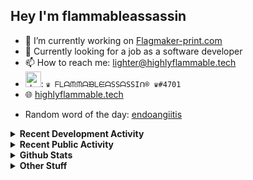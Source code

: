 ## Hey I'm flammableassassin

- 🔭 I’m currently working on [Flagmaker-print.com](https://flagmaker-print.com)
- 🌱  Currently looking for a job as a software developer
- 📫 How to reach me: [lighter@highlyflammable.tech](mailto:lighter@highlyflammable.tech?subject=Hello)
- <img src="https://discord.com/assets/2c21aeda16de354ba5334551a883b481.png" alt="drawing" width="25"/>: `♛ ᖴᒪᗩᙏᙏᗩᙖᒪᙓᗩSSᗩSSIᑎ® ♛#4701`
- 🌐 [highlyflammable.tech](https://highlyflammable.tech)

<!--START_SECTION:randomWord-->
- Random word of the day: [endoangiitis](https://www.wordnik.com/words/endoangiitis)
<!--END_SECTION:randomWord-->

<details>
  <summary><b>Recent Development Activity</b></summary>
  Doesn't record in dev containers
    <br> 
  
  <!--START_SECTION:waka-->

```text
JavaScript   1 hr 5 mins     ███████████▒░░░░░░░░░░░░░   45.50 %
HTML         40 mins         ███████░░░░░░░░░░░░░░░░░░   28.05 %
JSON         32 mins         █████▓░░░░░░░░░░░░░░░░░░░   22.46 %
SCSS         2 mins          ▒░░░░░░░░░░░░░░░░░░░░░░░░   01.91 %
Other        1 min           ▒░░░░░░░░░░░░░░░░░░░░░░░░   00.81 %
```

<!--END_SECTION:waka-->

</details>

<details>
  <summary><b>Recent Public Activity</b></summary>
    <br>

  <!--START_SECTION:activity-->
1. ❗️ Closed issue [#23](https://github.com/flamableassassin/status/issues/23) in [flamableassassin/status](https://github.com/flamableassassin/status)
2. 🗣 Commented on [#23](https://github.com/flamableassassin/status/issues/23) in [flamableassassin/status](https://github.com/flamableassassin/status)
3. ❗️ Closed issue [#22](https://github.com/flamableassassin/status/issues/22) in [flamableassassin/status](https://github.com/flamableassassin/status)
4. 🗣 Commented on [#22](https://github.com/flamableassassin/status/issues/22) in [flamableassassin/status](https://github.com/flamableassassin/status)
5. ❗️ Opened issue [#23](https://github.com/flamableassassin/status/issues/23) in [flamableassassin/status](https://github.com/flamableassassin/status)
  <!--END_SECTION:activity-->

</details>

<details>
  <summary><b>Github Stats</b></summary>
    <br>
    <p align="center">
      <img width="48%" src="https://github-readme-stats.vercel.app/api?username=flamableassassin&count_private=true&show_icons=true&theme=radical"/>
      <img width="48%" src="https://github-readme-streak-stats.herokuapp.com?user=flamableassassin&theme=neon-dark"/>
    </p>
  
</details>

<details>
  <summary><b>Other Stuff</b></summary>
  <br>
<a href="https://www.abuseipdb.com/user/67633" title="AbuseIPDB" alt="AbuseIPDB Contributor Badge">
	<img src="https://www.abuseipdb.com/contributor/67633.svg" style="width: 180px;">
</a>
  
</details>
